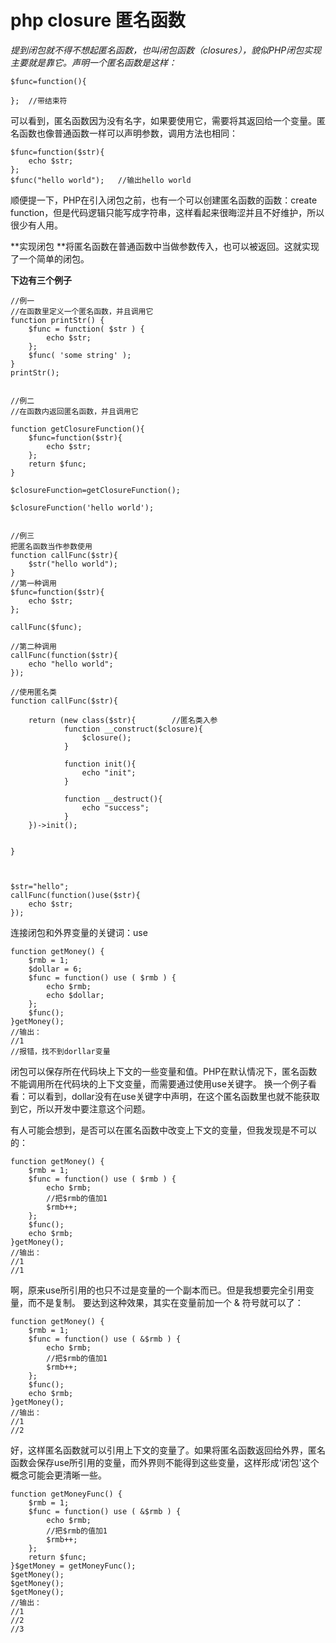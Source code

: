 # php closure 匿名函数

*提到闭包就不得不想起匿名函数，也叫闭包函数（closures），貌似PHP闭包实现主要就是靠它。声明一个匿名函数是这样：*

```
$func=function(){
		
};	//带结束符
```

可以看到，匿名函数因为没有名字，如果要使用它，需要将其返回给一个变量。匿名函数也像普通函数一样可以声明参数，调用方法也相同： 

```
$func=function($str){
	echo $str;
};
$func("hello world");   //输出hello world
```

顺便提一下，PHP在引入闭包之前，也有一个可以创建匿名函数的函数：create function，但是代码逻辑只能写成字符串，这样看起来很晦涩并且不好维护，所以很少有人用。 





**实现闭包
**将匿名函数在普通函数中当做参数传入，也可以被返回。这就实现了一个简单的闭包。



**下边有三个例子**

```
//例一
//在函数里定义一个匿名函数，并且调用它
function printStr() {
    $func = function( $str ) {
        echo $str;
    };
    $func( 'some string' );
}
printStr();


//例二
//在函数内返回匿名函数，并且调用它

function getClosureFunction(){
	$func=function($str){
		echo $str;
	};
	return $func;
}

$closureFunction=getClosureFunction();

$closureFunction('hello world');


//例三
把匿名函数当作参数使用
function callFunc($str){
	$str("hello world");
}
//第一种调用
$func=function($str){
	echo $str;
};

callFunc($func);  

//第二种调用
callFunc(function($str){
	echo "hello world";
});

//使用匿名类
function callFunc($str){
	
	return (new class($str){        //匿名类入参
			function __construct($closure){
				$closure();	
			}
			
			function init(){
				echo "init";
			}
			
			function __destruct(){
				echo "success";
			}
	})->init();


}



$str="hello";
callFunc(function()use($str){
	echo $str;
});

```



连接闭包和外界变量的关键词：use

```
function getMoney() {
    $rmb = 1;
    $dollar = 6;
    $func = function() use ( $rmb ) {
        echo $rmb;
        echo $dollar;
    };
    $func();
}getMoney();
//输出：
//1
//报错，找不到dorllar变量
```

闭包可以保存所在代码块上下文的一些变量和值。PHP在默认情况下，匿名函数不能调用所在代码块的上下文变量，而需要通过使用use关键字。 换一个例子看看：可以看到，dollar没有在use关键字中声明，在这个匿名函数里也就不能获取到它，所以开发中要注意这个问题。



 有人可能会想到，是否可以在匿名函数中改变上下文的变量，但我发现是不可以的：

```
function getMoney() {
    $rmb = 1;
    $func = function() use ( $rmb ) {
        echo $rmb;
        //把$rmb的值加1
        $rmb++;
    };
    $func();
    echo $rmb;
}getMoney();
//输出：
//1
//1
```



啊，原来use所引用的也只不过是变量的一个副本而已。但是我想要完全引用变量，而不是复制。 要达到这种效果，其实在变量前加一个 & 符号就可以了：

```
function getMoney() {
    $rmb = 1;
    $func = function() use ( &$rmb ) {
        echo $rmb;
        //把$rmb的值加1
        $rmb++;
    };
    $func();
    echo $rmb;
}getMoney();
//输出：
//1
//2
```

好，这样匿名函数就可以引用上下文的变量了。如果将匿名函数返回给外界，匿名函数会保存use所引用的变量，而外界则不能得到这些变量，这样形成‘闭包'这个概念可能会更清晰一些。

```
function getMoneyFunc() {
    $rmb = 1;
    $func = function() use ( &$rmb ) {
        echo $rmb;
        //把$rmb的值加1
        $rmb++;
    };
    return $func;
}$getMoney = getMoneyFunc();
$getMoney();
$getMoney();
$getMoney();
//输出：
//1
//2
//3
```


